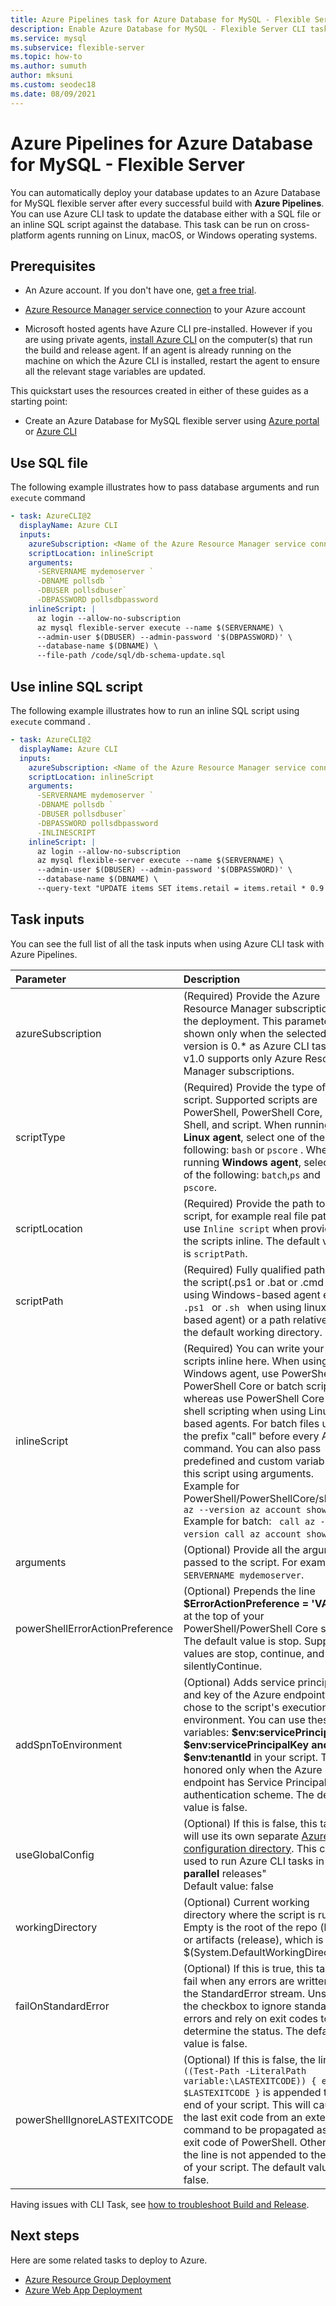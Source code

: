 ```yaml
---
title: Azure Pipelines task for Azure Database for MySQL - Flexible Server 
description: Enable Azure Database for MySQL - Flexible Server CLI task for using with Azure Pipelines.
ms.service: mysql
ms.subservice: flexible-server
ms.topic: how-to
ms.author: sumuth
author: mksuni
ms.custom: seodec18
ms.date: 08/09/2021 
---
```


# Azure Pipelines for Azure Database for MySQL - Flexible Server

You can automatically deploy your database updates to an Azure Database for MySQL flexible server after every successful build with **Azure Pipelines**. You can use Azure CLI task to update the database either with a SQL file or an inline SQL script against the database. This task  can be run on cross-platform agents running on Linux, macOS, or Windows operating systems.

## Prerequisites

- An Azure account. If you don't have one, [get a free trial](https://azure.microsoft.com/free/).

- [Azure Resource Manager service connection](/azure/devops/pipelines/library/connect-to-azure) to your Azure account
- Microsoft hosted agents have Azure CLI pre-installed. However if you are using private agents, [install Azure CLI](/cli/azure/install-azure-cli) on the computer(s) that run the build and release agent. If an agent is already running on the machine on which the Azure CLI is installed, restart the agent to ensure all the relevant stage variables are updated.
  
This quickstart uses the resources created in either of these guides as a starting point:

- Create an Azure Database for MySQL flexible server using [Azure portal](./quickstart-create-server-portal.md) or [Azure CLI](./quickstart-create-server-cli.md)

## Use SQL file

The following example illustrates how to pass database arguments and run ```execute``` command  

```yaml
- task: AzureCLI@2
  displayName: Azure CLI
  inputs:
    azureSubscription: <Name of the Azure Resource Manager service connection>
    scriptLocation: inlineScript
    arguments:
      -SERVERNAME mydemoserver `
      -DBNAME pollsdb `
      -DBUSER pollsdbuser`
      -DBPASSWORD pollsdbpassword
    inlineScript: |
      az login --allow-no-subscription
      az mysql flexible-server execute --name $(SERVERNAME) \
      --admin-user $(DBUSER) --admin-password '$(DBPASSWORD)' \
      --database-name $(DBNAME) \
      --file-path /code/sql/db-schema-update.sql
```

## Use inline SQL script

The following example illustrates how to run an inline SQL script using ```execute```  command . 

```yaml
- task: AzureCLI@2
  displayName: Azure CLI
  inputs:
    azureSubscription: <Name of the Azure Resource Manager service connection>
    scriptLocation: inlineScript
    arguments:
      -SERVERNAME mydemoserver `
      -DBNAME pollsdb `
      -DBUSER pollsdbuser`
      -DBPASSWORD pollsdbpassword
      -INLINESCRIPT 
    inlineScript: |
      az login --allow-no-subscription
      az mysql flexible-server execute --name $(SERVERNAME) \
      --admin-user $(DBUSER) --admin-password '$(DBPASSWORD)' \
      --database-name $(DBNAME) \
      --query-text "UPDATE items SET items.retail = items.retail * 0.9 WHERE items.id =100;" 
```

## Task inputs

You can see the full list of all the task inputs when using Azure CLI task with Azure Pipelines. 

| Parameter            | Description         | 
| :------------------- | :-------------------|
| azureSubscription| (Required) Provide the Azure Resource Manager subscription for the deployment. This parameter is shown only when the selected task version is 0.* as Azure CLI task v1.0 supports only Azure Resource Manager subscriptions. |
|scriptType| (Required) Provide the type of script. Supported scripts are PowerShell, PowerShell Core, Bat, Shell, and script. When running on a **Linux agent**, select one of the following: ```bash``` or  ```pscore``` . When running **Windows agent**, select one of the following: ```batch```,```ps``` and ```pscore```. |
|scriptLocation| (Required) Provide the path to script, for example real file path or use ```Inline script``` when providing the scripts inline. The default value is ```scriptPath```. |
|scriptPath| (Required) Fully qualified path of the script(.ps1 or .bat or .cmd when using Windows-based agent else <code>.ps1 </code> or <code>.sh </code> when using linux-based agent) or a path relative to the default working directory. |
|inlineScript|(Required) You can write your scripts inline here. When using Windows agent, use PowerShell or PowerShell Core or batch scripting whereas use PowerShell Core or shell scripting when using Linux-based agents. For batch files use the prefix \"call\" before every Azure command. You can also pass predefined and custom variables to this script using arguments. <br/>Example for PowerShell/PowerShellCore/shell:``` az --version az account show``` <br/>Example for batch: ``` call az --version call az account show```. |
| arguments| (Optional) Provide all the arguments passed to the script. For examples ```-SERVERNAME mydemoserver```. |
|powerShellErrorActionPreference| (Optional) Prepends the line <b>$ErrorActionPreference = 'VALUE'</b> at the top of your PowerShell/PowerShell Core script. The default value is stop. Supported values are stop, continue, and silentlyContinue. |
|addSpnToEnvironment|(Optional) Adds service principal ID and key of the Azure endpoint you chose to the script's execution environment. You can use these variables: <b>$env:servicePrincipalId, $env:servicePrincipalKey and $env:tenantId</b> in your script. This is honored only when the Azure endpoint has Service Principal authentication scheme. The default value is false.|
|useGlobalConfig|(Optional) If this is false, this task will use its own separate <a href= "/cli/azure/azure-cli-configuration#cli-configuration-file">Azure CLI configuration directory</a>. This can be used to run Azure CLI tasks in <b>parallel</b> releases" <br/>Default value: false</td>
|workingDirectory| (Optional) Current working directory where the script is run.  Empty is the root of the repo (build) or artifacts (release), which is $(System.DefaultWorkingDirectory). |
|failOnStandardError|(Optional) If this is true, this task will fail when any errors are written to the StandardError stream. Unselect the checkbox to ignore standard errors and rely on exit codes to determine the status. The default value is false.|
|powerShellIgnoreLASTEXITCODE| (Optional) If this is false, the line <code>if ((Test-Path -LiteralPath variable:\\LASTEXITCODE)) { exit $LASTEXITCODE }</code> is appended to the end of your script. This will cause the last exit code from an external command to be propagated as the exit code of PowerShell. Otherwise the line is not appended to the end of your script. The default value is false. |


Having issues with CLI Task, see [how to troubleshoot Build and Release](/azure/devops/pipelines/troubleshooting/troubleshooting).

## Next steps 
Here are some related tasks to deploy to Azure. 

- [Azure Resource Group Deployment](/azure/devops/pipelines/tasks/deploy/azure-resource-group-deployment)
- [Azure Web App Deployment](/azure/devops/pipelines/tasks/deploy/azure-rm-web-app-deployment)
